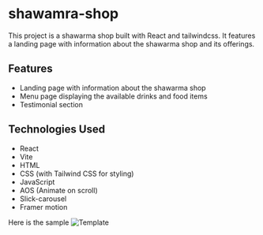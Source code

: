 # shawamra-shop
This project is a shawarma shop built with React and tailwindcss. It features a landing page with information about the shawarma shop and its offerings.

## Features

- Landing page with information about the shawarma shop
- Menu page displaying the available drinks and food items
- Testimonial section 

## Technologies Used

- React
- Vite
- HTML
- CSS (with Tailwind CSS for styling)
- JavaScript
- AOS (Animate on scroll)
- Slick-carousel
- Framer motion


Here is the sample 
![Template](images/logo.png)
